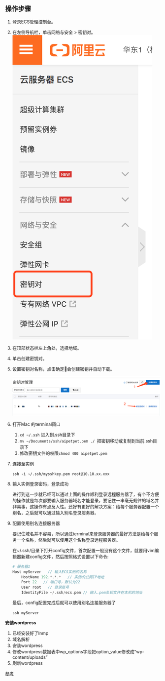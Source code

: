 ## 操作步骤

1. 登录ECS管理控制台。

2. 在左侧导航栏，单击网络与安全 > 密钥对。
     ![](img/pem.png)

3. 在顶部状态栏左上角处，选择地域。

4. 单击创建密钥对。

5. 设置密钥对名称，点击确定会创建密钥并自动下载。

    ![](img/pem1.png)

6. 打开Mac 的terminal窗口

    1.  `cd ~/.ssh` 进入到.ssh目录下
    2.  `mv ~/Documents/ssh/aipetpet.pem ./ `把密钥移动或复制到当前.ssh目录下
    3.  修改密钥文件的权限`chmod 400 aipetpet.pem`

7. 连接至实例

    `ssh -i ~/.ssh/mysshkey.pem root@10.10.xx.xxx`

8. 输入实例登录密码，登录成功

    进行到这一步就已经可以通过上面的操作顺利登录远程服务器了，有个不方便的操作就是每次都要输入服务器域名才能登录，要记住一串毫无规律的域名并非易事，这操作有点反人性。还好有更好的解决方案：给每个服务器配置一个别名，之后就可以通过输入别名登录服务器。

9.  配置使用别名连接服务器

    要记住域名并不容易，所以通过terminal来登录服务器的最好方法是给每个服务一个名称，然后就可以使用这个名称登录远程服务器。

    在~/.ssh/目录下打开config文件，首次配置一般没有这个文件，就要用vim编辑器新建config文件，然后按照格式设置以下命令:

    ```php
    # 服务器1
    Host myServer   // 输入ECS实例的名称
        HostName 192.*.*.*   // 实例的公网IP地址
        Port 22   // 端口号，默认为22
        User root   // 登录账号
        IdentityFile ~/.ssh/ecs.pem // 输入.pem私钥文件在本机的地址
    ```

    最后，config配置完成后就可以使用别名连接服务器了

    `ssh myServer`


**安装wordpress**

1. 已经安装好了lnmp
2. 域名解析
3. 安装wordpress
4. 修改wordpress数据表中wp_options字段把option_value修改成“wp-content/uploads”
5. 刷新wordpress
   
[参考](https://www.newlearner.site/2018/11/03/wordpress-lnmp.html)



